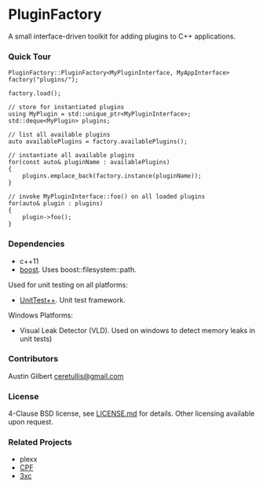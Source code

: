 # PluginFactory

A small interface-driven toolkit for adding plugins to C++ applications. 

### Quick Tour

    PluginFactory::PluginFactory<MyPluginInterface, MyAppInterface> factory("plugins/");
    
    factory.load();

    // store for instantiated plugins
    using MyPlugin = std::unique_ptr<MyPluginInterface>;
    std::deque<MyPlugin> plugins;

    // list all available plugins
    auto availablePlugins = factory.availablePlugins();

    // instantiate all available plugins
    for(const auto& pluginName : availablePlugins)
    {
    	plugins.emplace_back(factory.instance(pluginName));
    }

    // invoke MyPluginInterface::foo() on all loaded plugins
    for(auto& plugin : plugins)
    {
    	plugin->foo();
    }
    
### Dependencies 

- c++11
- [boost](http://boost.org). Uses boost::filesystem::path.

Used for unit testing on all platforms:

- [UnitTest++](https://github.com/unittest-cpp/unittest-cpp). Unit test framework.

Windows Platforms:

- Visual Leak Detector (VLD). Used on windows to detect memory leaks in unit tests)

### Contributors 

Austin Gilbert <ceretullis@gmail.com>

### License

4-Clause BSD license, see [LICENSE.md](LICENSE.md) for details. Other licensing available upon request. 

### Related Projects 

- plexx
- [CPF](http://sourceforge.net/projects/cpp-plugin/)
- [3xc](https://github.com/rhcad/x3c)
